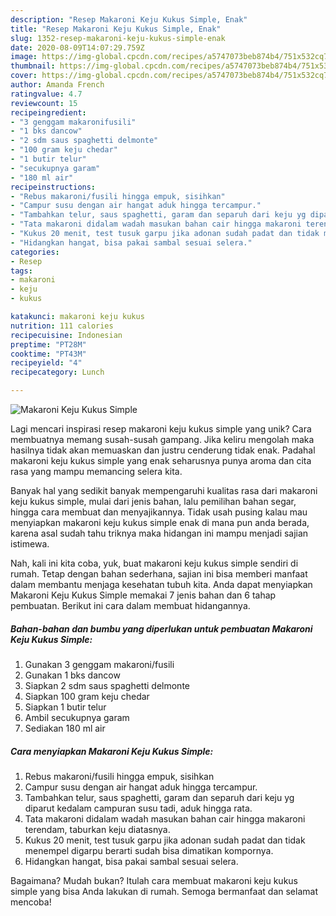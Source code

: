 ```yaml
---
description: "Resep Makaroni Keju Kukus Simple, Enak"
title: "Resep Makaroni Keju Kukus Simple, Enak"
slug: 1352-resep-makaroni-keju-kukus-simple-enak
date: 2020-08-09T14:07:29.759Z
image: https://img-global.cpcdn.com/recipes/a5747073beb874b4/751x532cq70/makaroni-keju-kukus-simple-foto-resep-utama.jpg
thumbnail: https://img-global.cpcdn.com/recipes/a5747073beb874b4/751x532cq70/makaroni-keju-kukus-simple-foto-resep-utama.jpg
cover: https://img-global.cpcdn.com/recipes/a5747073beb874b4/751x532cq70/makaroni-keju-kukus-simple-foto-resep-utama.jpg
author: Amanda French
ratingvalue: 4.7
reviewcount: 15
recipeingredient:
- "3 genggam makaronifusili"
- "1 bks dancow"
- "2 sdm saus spaghetti delmonte"
- "100 gram keju chedar"
- "1 butir telur"
- "secukupnya garam"
- "180 ml air"
recipeinstructions:
- "Rebus makaroni/fusili hingga empuk, sisihkan"
- "Campur susu dengan air hangat aduk hingga tercampur."
- "Tambahkan telur, saus spaghetti, garam dan separuh dari keju yg diparut kedalam campuran susu tadi, aduk hingga rata."
- "Tata makaroni didalam wadah masukan bahan cair hingga makaroni terendam, taburkan keju diatasnya."
- "Kukus 20 menit, test tusuk garpu jika adonan sudah padat dan tidak menempel digarpu berarti sudah bisa dimatikan kompornya."
- "Hidangkan hangat, bisa pakai sambal sesuai selera."
categories:
- Resep
tags:
- makaroni
- keju
- kukus

katakunci: makaroni keju kukus 
nutrition: 111 calories
recipecuisine: Indonesian
preptime: "PT28M"
cooktime: "PT43M"
recipeyield: "4"
recipecategory: Lunch

---
```



![Makaroni Keju Kukus Simple](https://img-global.cpcdn.com/recipes/a5747073beb874b4/751x532cq70/makaroni-keju-kukus-simple-foto-resep-utama.jpg)

Lagi mencari inspirasi resep makaroni keju kukus simple yang unik? Cara membuatnya memang susah-susah gampang. Jika keliru mengolah maka hasilnya tidak akan memuaskan dan justru cenderung tidak enak. Padahal makaroni keju kukus simple yang enak seharusnya punya aroma dan cita rasa yang mampu memancing selera kita.

Banyak hal yang sedikit banyak mempengaruhi kualitas rasa dari makaroni keju kukus simple, mulai dari jenis bahan, lalu pemilihan bahan segar, hingga cara membuat dan menyajikannya. Tidak usah pusing kalau mau menyiapkan makaroni keju kukus simple enak di mana pun anda berada, karena asal sudah tahu triknya maka hidangan ini mampu menjadi sajian istimewa.




Nah, kali ini kita coba, yuk, buat makaroni keju kukus simple sendiri di rumah. Tetap dengan bahan sederhana, sajian ini bisa memberi manfaat dalam membantu menjaga kesehatan tubuh kita. Anda dapat menyiapkan Makaroni Keju Kukus Simple memakai 7 jenis bahan dan 6 tahap pembuatan. Berikut ini cara dalam membuat hidangannya.

<!--inarticleads1-->

##### Bahan-bahan dan bumbu yang diperlukan untuk pembuatan Makaroni Keju Kukus Simple:

1. Gunakan 3 genggam makaroni/fusili
1. Gunakan 1 bks dancow
1. Siapkan 2 sdm saus spaghetti delmonte
1. Siapkan 100 gram keju chedar
1. Siapkan 1 butir telur
1. Ambil secukupnya garam
1. Sediakan 180 ml air




<!--inarticleads2-->

##### Cara menyiapkan Makaroni Keju Kukus Simple:

1. Rebus makaroni/fusili hingga empuk, sisihkan
1. Campur susu dengan air hangat aduk hingga tercampur.
1. Tambahkan telur, saus spaghetti, garam dan separuh dari keju yg diparut kedalam campuran susu tadi, aduk hingga rata.
1. Tata makaroni didalam wadah masukan bahan cair hingga makaroni terendam, taburkan keju diatasnya.
1. Kukus 20 menit, test tusuk garpu jika adonan sudah padat dan tidak menempel digarpu berarti sudah bisa dimatikan kompornya.
1. Hidangkan hangat, bisa pakai sambal sesuai selera.




Bagaimana? Mudah bukan? Itulah cara membuat makaroni keju kukus simple yang bisa Anda lakukan di rumah. Semoga bermanfaat dan selamat mencoba!
